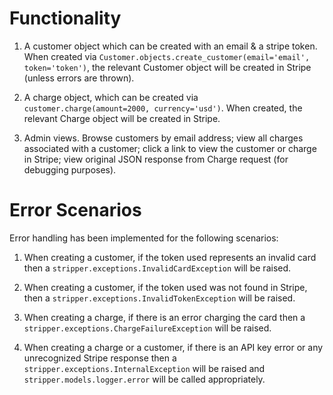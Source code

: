 # Functionality

1. A customer object which can be created with an email & a stripe token.  When created via `Customer.objects.create_customer(email='email', token='token')`, the relevant Customer object will be created in Stripe (unless errors are thrown).

2. A charge object, which can be created via `customer.charge(amount=2000, currency='usd')`.  When created, the relevant Charge object will be created in Stripe.

3. Admin views.  Browse customers by email address; view all charges associated with a customer; click a link to view the customer or charge in Stripe; view original JSON response from Charge request (for debugging purposes).

# Error Scenarios

Error handling has been implemented for the following scenarios:

1. When creating a customer, if the token used represents an invalid card then a `stripper.exceptions.InvalidCardException` will be raised.

2. When creating a customer, if the token used was not found in Stripe, then a `stripper.exceptions.InvalidTokenException` will be raised.

3. When creating a charge, if there is an error charging the card then a `stripper.exceptions.ChargeFailureException` will be raised.

4. When creating a charge or a customer, if there is an API key error or any unrecognized Stripe response then a `stripper.exceptions.InternalException` will be raised and `stripper.models.logger.error` will be called appropriately.
